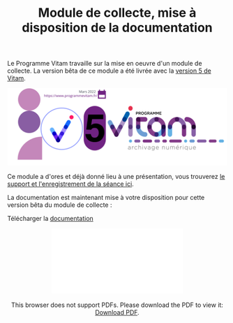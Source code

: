 ﻿---
layout: post
title: Module de collecte, mise à disposition de la documentation
---

Le Programme Vitam travaille sur la mise en oeuvre d'un module de collecte. La version bêta de ce module a été livrée avec la [version 5 de Vitam](/_posts/2022-04-26-Version5-focus-module-collecte.md).

![Logos](/public/images/v5-une.png)

Ce module a d'ores et déjà donné lieu à une présentation, vous trouverez [le support et l'enregistrement de la séance ici](/_posts/2022-06-03-Vitam-mois-engagement-module-collecte.md).

La documentation est maintenant mise à votre disposition pour cette version bêta du module de collecte :

Télécharger la [documentation](/ressources/DocCourante/autres/fonctionnel/VITAM_Module_de_collecte.pdf)

<p style="text-align: center;">
<object data="/ressources/DocCourante/autres/fonctionnel/VITAM_Module_de_collecte.pdf" type="application/pdf" width="700px" height="600px">
    <embed src="/ressources/DocCourante/autres/fonctionnel/VITAM_Module_de_collecte.pdf" type="application/pdf">
        <p>This browser does not support PDFs. Please download the PDF to view it: <a href="/ressources/DocCourante/autres/fonctionnel/VITAM_Module_de_collecte.pdf">Download PDF</a>.</p>
    </embed>
</object>
</p>
